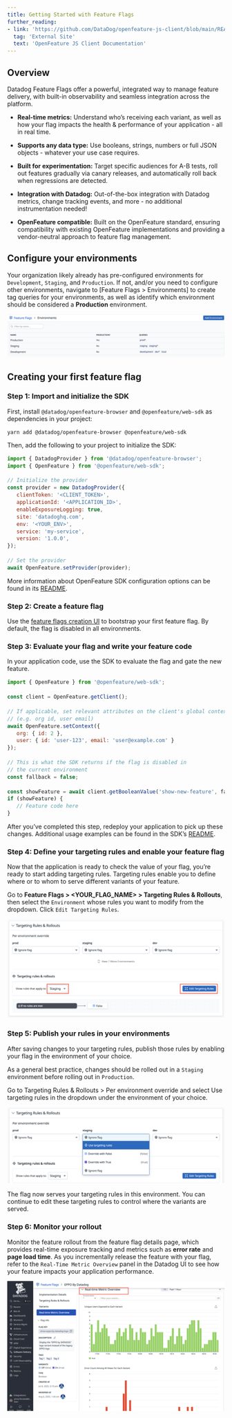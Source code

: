 ```yaml
---
title: Getting Started with Feature Flags
further_reading:
- link: 'https://github.com/DataDog/openfeature-js-client/blob/main/README.md'
  tag: 'External Site'
  text: 'OpenFeature JS Client Documentation'
---
```


## Overview

Datadog Feature Flags offer a powerful, integrated way to manage feature delivery, with built-in observability and seamless integration across the platform.

* **Real-time metrics:** Understand who’s receiving each variant, as well as how your flag impacts the health & performance of your application - all in real time.

* **Supports any data type:** Use booleans, strings, numbers or full JSON objects - whatever your use case requires.

* **Built for experimentation:** Target specific audiences for A-B tests, roll out features gradually via canary releases, and automatically roll back when regressions are detected.

* **Integration with Datadog:** Out-of-the-box integration with Datadog metrics, change tracking events, and more - no additional instrumentation needed!

* **OpenFeature compatible:** Built on the OpenFeature standard, ensuring compatibility with existing OpenFeature implementations and providing a vendor-neutral approach to feature flag management.

## Configure your environments

Your organization likely already has pre-configured environments for `Development`, `Staging`, and `Production`. If not, and/or you need to configure other environments, navigate to [Feature Flags > Environments] to create tag queries for your environments, as well as identify which environment should be considered a **Production** environment.

![Environments](/static/images/getting_started/feature_flags/environments.png)

## Creating your first feature flag

### Step 1: Import and initialize the SDK

First, install `@datadog/openfeature-browser` and `@openfeature/web-sdk` as dependencies in your project:


```
yarn add @datadog/openfeature-browser @openfeature/web-sdk
```

Then, add the following to your project to initialize the SDK:

```js
import { DatadogProvider } from '@datadog/openfeature-browser';
import { OpenFeature } from '@openfeature/web-sdk';

// Initialize the provider
const provider = new DatadogProvider({
   clientToken: '<CLIENT_TOKEN>',
   applicationId: '<APPLICATION_ID>',
   enableExposureLogging: true,
   site: 'datadoghq.com',
   env: '<YOUR_ENV>',
   service: 'my-service',
   version: '1.0.0',
});

// Set the provider
await OpenFeature.setProvider(provider);
```

More information about OpenFeature SDK configuration options can be found in its [README][1].

### Step 2: Create a feature flag

Use the [feature flags creation UI][2] to bootstrap your first feature flag. By default, the flag is disabled in all environments.

### Step 3: Evaluate your flag and write your feature code

In your application code, use the SDK to evaluate the flag and gate the new feature.

```js
import { OpenFeature } from '@openfeature/web-sdk';

const client = OpenFeature.getClient();

// If applicable, set relevant attributes on the client's global context
// (e.g. org id, user email)
await OpenFeature.setContext({
   org: { id: 2 },
   user: { id: 'user-123', email: 'user@example.com' }
});

// This is what the SDK returns if the flag is disabled in
// the current environment
const fallback = false; 

const showFeature = await client.getBooleanValue('show-new-feature', fallback);
if (showFeature) {
   // Feature code here
}
```

After you’ve completed this step, redeploy your application to pick up these changes. Additional usage examples can be found in the SDK’s [README][1].

### Step 4: Define your targeting rules and enable your feature flag

Now that the application is ready to check the value of your flag, you’re ready to start adding targeting rules. Targeting rules enable you to define where or to whom to serve different variants of your feature. 

Go to **Feature Flags > <YOUR_FLAG_NAME> > Targeting Rules & Rollouts**, then select the `Environment` whose rules you want to modify from the dropdown. Click `Edit Targeting Rules`.

![Targeting Rules & Rollouts](/static/images/getting_started/feature_flags/ff-targeting-rules-and-rollouts.png)

### Step 5: Publish your rules in your environments

After saving changes to your targeting rules, publish those rules by enabling your flag in the environment of your choice. 

As a general best practice, changes should be rolled out in a `Staging` environment before rolling out in `Production`.

Go to Targeting Rules & Rollouts > Per environment override and select Use targeting rules in the dropdown under the environment of your choice.

![Publish Targeting Rules](/static/images/getting_started/feature_flags/publish-targeting-rules.png)

The flag now serves your targeting rules in this environment. You can continue to edit these targeting rules to control where the variants are served.

### Step 6: Monitor your rollout

Monitor the feature rollout from the feature flag details page, which provides real-time exposure tracking and metrics such as **error rate** and **page load time**. As you incrementally release the feature with your flag, refer to the `Real-Time Metric Overview` panel in the Datadog UI to see how your feature impacts your application performance.

![Real Time Flag Metrics Panel](/static/images/getting_started/feature_flags/real-time-flag-metrics.png)

[1]: https://github.com/DataDog/openfeature-js-client/blob/main/README.md
[2]: https://app.datadoghq.com/feature-flags/create
[3]: https://app.datadoghq.com/feature-flags/environments
